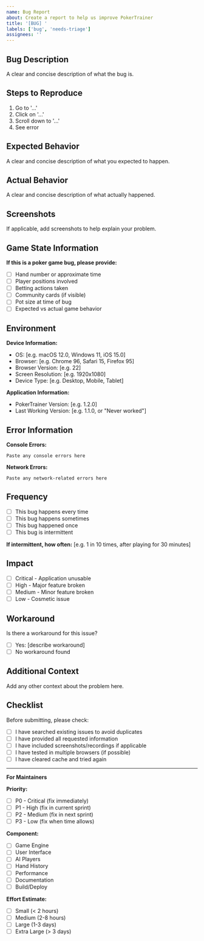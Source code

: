 ```yaml
---
name: Bug Report
about: Create a report to help us improve PokerTrainer
title: '[BUG] '
labels: ['bug', 'needs-triage']
assignees: ''
---
```


## Bug Description

A clear and concise description of what the bug is.

## Steps to Reproduce

1. Go to '...'
2. Click on '...'
3. Scroll down to '...'
4. See error

## Expected Behavior

A clear and concise description of what you expected to happen.

## Actual Behavior

A clear and concise description of what actually happened.

## Screenshots

If applicable, add screenshots to help explain your problem.

## Game State Information

**If this is a poker game bug, please provide:**

- [ ] Hand number or approximate time
- [ ] Player positions involved
- [ ] Betting actions taken
- [ ] Community cards (if visible)
- [ ] Pot size at time of bug
- [ ] Expected vs actual game behavior

## Environment

**Device Information:**

- OS: [e.g. macOS 12.0, Windows 11, iOS 15.0]
- Browser: [e.g. Chrome 96, Safari 15, Firefox 95]
- Browser Version: [e.g. 22]
- Screen Resolution: [e.g. 1920x1080]
- Device Type: [e.g. Desktop, Mobile, Tablet]

**Application Information:**

- PokerTrainer Version: [e.g. 1.2.0]
- Last Working Version: [e.g. 1.1.0, or "Never worked"]

## Error Information

**Console Errors:**

```
Paste any console errors here
```

**Network Errors:**

```
Paste any network-related errors here
```

## Frequency

- [ ] This bug happens every time
- [ ] This bug happens sometimes
- [ ] This bug happened once
- [ ] This bug is intermittent

**If intermittent, how often:** [e.g. 1 in 10 times, after playing for 30 minutes]

## Impact

- [ ] Critical - Application unusable
- [ ] High - Major feature broken
- [ ] Medium - Minor feature broken
- [ ] Low - Cosmetic issue

## Workaround

Is there a workaround for this issue?

- [ ] Yes: [describe workaround]
- [ ] No workaround found

## Additional Context

Add any other context about the problem here.

## Checklist

Before submitting, please check:

- [ ] I have searched existing issues to avoid duplicates
- [ ] I have provided all requested information
- [ ] I have included screenshots/recordings if applicable
- [ ] I have tested in multiple browsers (if possible)
- [ ] I have cleared cache and tried again

---

**For Maintainers**

**Priority:**

- [ ] P0 - Critical (fix immediately)
- [ ] P1 - High (fix in current sprint)
- [ ] P2 - Medium (fix in next sprint)
- [ ] P3 - Low (fix when time allows)

**Component:**

- [ ] Game Engine
- [ ] User Interface
- [ ] AI Players
- [ ] Hand History
- [ ] Performance
- [ ] Documentation
- [ ] Build/Deploy

**Effort Estimate:**

- [ ] Small (< 2 hours)
- [ ] Medium (2-8 hours)
- [ ] Large (1-3 days)
- [ ] Extra Large (> 3 days)
